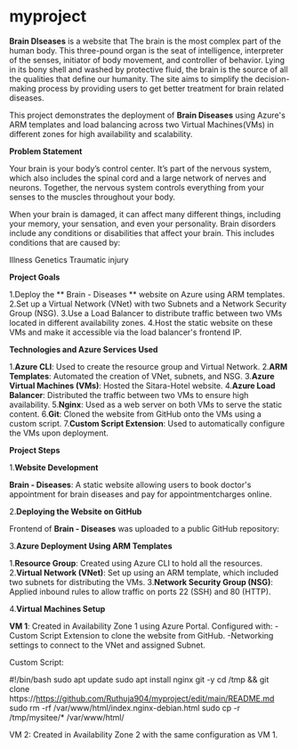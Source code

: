 # myproject
**Brain DIseases** is a website that The brain is the most complex part of the human body. This three-pound organ is the seat of intelligence, interpreter of the senses, initiator of body movement, and controller of behavior. Lying in its bony shell and washed by protective fluid, the brain is the source of all the qualities that define our humanity. The site aims to simplify the decision-making process by providing users to get better treatment for brain related diseases.

This project demonstrates the deployment of **Brain Diseases** using Azure's ARM templates and load balancing across two Virtual Machines(VMs) in different zones for high availability and scalability.

**Problem Statement**    

Your brain is your body’s control center. It’s part of the nervous system, which also includes the spinal cord and a large network of nerves and neurons. Together, the nervous system controls everything from your senses to the muscles throughout your body.

When your brain is damaged, it can affect many different things, including your memory, your sensation, and even your personality. Brain disorders include any conditions or disabilities that affect your brain. This includes conditions that are caused by:

Illness Genetics Traumatic injury

**Project Goals**

1.Deploy the ** Brain - Diseases ** website on Azure using ARM templates.
2.Set up a Virtual Network (VNet) with two Subnets and a Network Security Group (NSG).
3.Use a Load Balancer to distribute traffic between two VMs located in different availability zones.
4.Host the static website on these VMs and make it accessible via the load balancer's frontend IP.

**Technologies and Azure Services Used**

1.**Azure CLI**: Used to create the resource group and Virtual Network.
2.**ARM Templates**: Automated the creation of VNet, subnets, and NSG.
3.**Azure Virtual Machines (VMs)**: Hosted the Sitara-Hotel website.
4.**Azure Load Balancer**: Distributed the traffic between two VMs to ensure high availability.
5.**Nginx**: Used as a web server on both VMs to serve the static content.
6.**Git**: Cloned the website from GitHub onto the VMs using a custom script.
7.**Custom Script Extension**: Used to automatically configure the VMs upon deployment.

**Project Steps**

1.**Website Development**

**Brain - Diseases**: A static website allowing users to book doctor's appointment for brain diseases and pay for appointmentcharges online.


2.**Deploying the Website on GitHub**

Frontend of **Brain - Diseases** was uploaded to a public GitHub repository: 

3.**Azure Deployment Using ARM Templates**

1.**Resource Group**: Created using Azure CLI to hold all the resources.
2.**Virtual Network (VNet)**: Set up using an ARM template, which included two subnets for distributing the VMs.
3.**Network Security Group (NSG)**: Applied inbound rules to allow traffic on ports 22 (SSH) and 80 (HTTP).


4.**Virtual Machines Setup**

**VM 1**: Created in Availability Zone 1 using Azure Portal. Configured with:
-Custom Script Extension to clone the website from GitHub.
-Networking settings to connect to the VNet and assigned Subnet.


Custom Script:

#!/bin/bash
sudo apt update
sudo apt install nginx git -y
cd /tmp && git clone https://https://github.com/Ruthuja904/myproject/edit/main/README.md
sudo rm -rf /var/www/html/index.nginx-debian.html
sudo cp -r /tmp/mysitee/* /var/www/html/


VM 2: Created in Availability Zone 2 with the same configuration as VM 1.


















